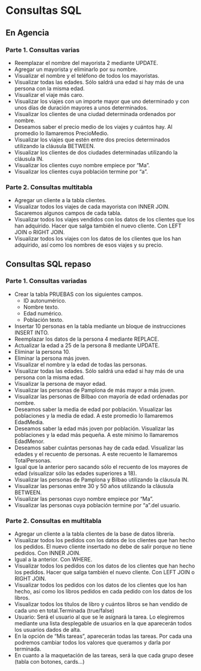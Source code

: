 # Consultas SQL

## En Agencia

### Parte 1. Consultas varias

- Reemplazar el nombre del mayorista 2 mediante UPDATE.
- Agregar un mayorista y eliminarlo por su nombre.
- Visualizar el nombre y el teléfono de todos los mayoristas.
- Visualizar todas las edades. Sólo saldrá una edad si hay más de una persona con la misma edad.
- Visualizar el viaje más caro.
- Visualizar los viajes con un importe mayor que uno determinado y con unos días de duración mayores a unos determinados.
- Visualizar los clientes de una ciudad determinada ordenados por nombre.
- Deseamos saber el precio medio de los viajes y cuántos hay. Al promedio lo llamaremos PrecioMedio.
- Visualizar los viajes que estén entre dos precios determinados utilizando la cláusula BETWEEN.
- Visualizar los clientes de dos ciudades determinadas utilizando la cláusula IN.
- Visualizar los clientes cuyo nombre empiece por “Ma”.
- Visualizar los clientes cuya población termine por “a”.

### Parte 2. Consultas multitabla

- Agregar un cliente a la tabla clientes.
- Visualizar todos los viajes de cada mayorista con INNER JOIN. Sacaremos algunos campos de cada tabla.
- Visualizar todos los viajes vendidos con los datos de los clientes que los han adquirido. Hacer que salga también el nuevo cliente. Con LEFT JOIN o RIGHT JOIN.
- Visualizar todos los viajes con los datos de los clientes que los han adquirido, así como los nombres de esos viajes y su precio.

## Consultas SQL repaso

### Parte 1. Consultas variadas

- Crear la tabla PRUEBAS con los siguientes campos.
  - ID autonumérico.
  - Nombre texto.
  - Edad numérico.
  - Población texto.
- Insertar 10 personas en la tabla mediante un bloque de instrucciones INSERT INTO.
- Reemplazar los datos de la persona 4 mediante REPLACE.
- Actualizar la edad a 25 de la persona 8 mediante UPDATE.
- Eliminar la persona 10.
- Eliminar la persona más joven.
- Visualizar el nombre y la edad de todas las personas.
- Visualizar todas las edades. Sólo saldrá una edad si hay más de una persona con la misma edad.
- Visualizar la persona de mayor edad.
- Visualizar las personas de Pamplona de más mayor a más joven.
- Visualizar las personas de Bilbao con mayoría de edad ordenadas por nombre.
- Deseamos saber la media de edad por población. Visualizar las poblaciones y la media de edad. A este promedio lo llamaremos EdadMedia.
- Deseamos saber la edad más joven por población. Visualizar las poblaciones y la edad más pequeña. A este mínimo lo llamaremos EdadMenor.
- Deseamos saber cuántas personas hay de cada edad. Visualizar las edades y el recuento de personas. A este recuento le llamaremos TotalPersonas.
- Igual que la anterior pero sacando sólo el recuento de los mayores de edad (visualizar sólo las edades superiores a 18).
- Visualizar las personas de Pamplona y Bilbao utilizando la cláusula IN.
- Visualizar las personas entre 30 y 50 años utilizando la cláusula BETWEEN.
- Visualizar las personas cuyo nombre empiece por “Ma”.
- Visualizar las personas cuya población termine por “a”.del usuario.

### Parte 2. Consultas en multitabla

- Agregar un cliente a la tabla clientes de la base de datos librería.
- Visualizar todos los pedidos con los datos de los clientes que han hecho los pedidos. El nuevo cliente insertado no debe de salir porque no tiene pedidos. Con INNER JOIN.
- Igual a la anterior. Con WHERE.
- Visualizar todos los pedidos con los datos de los clientes que han hecho los pedidos. Hacer que salga también el nuevo cliente. Con LEFT JOIN o RIGHT JOIN.
- Visualizar todos los pedidos con los datos de los clientes que los han hecho, así como los libros pedidos en cada pedido con los datos de los libros.
- Visualizar todos los títulos de libro y cuántos libros se han vendido de cada uno en total.Terminada (true/false)
- Usuario: Será el usuario al que se le asignará la tarea. Lo elegiremos mediante una lista desplegable de usuarios en la que aparecerán todos los usuarios dados de alta.
- En la opción de “Mis tareas”, aparecerán todas las tareas. Por cada una podremos cambiar todos los valores que queramos y darla por terminada.
- En cuanto a la maquetación de las tareas, será la que cada grupo desee (tabla con botones, cards…)
